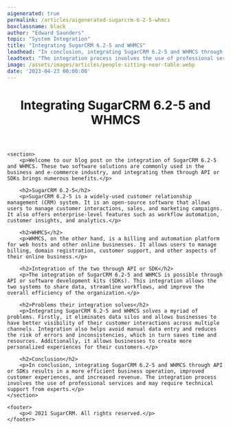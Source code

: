 ```yaml
---
aigenerated: true
permalink: /articles/aigenerated-sugarcrm-6-2-5-whmcs
boxclassname: black
author: "Edward Saunders"
topic: "System Integration"
title: "Integrating SugarCRM 6.2-5 and WHMCS"
leadhead: "In conclusion, integrating SugarCRM 6.2-5 and WHMCS through API or SDKs results in a more efficient business operation, improved customer experiences, and increased revenue"
leadtext: "The integration process involves the use of professional services and may require technical support from experts."
image: /assets/images/articles/people-sitting-near-table.webp
date: '2023-04-23 00:00:00'
---
```

<div class="arttext">	<header>
		<h1>Integrating SugarCRM 6.2-5 and WHMCS</h1>
	</header>
	
	<section>
		<p>Welcome to our blog post on the integration of SugarCRM 6.2-5 and WHMCS. These two software solutions are commonly used in the business and e-commerce industry, and integrating them through API or SDKs brings numerous benefits.</p>
		
		<h2>SugarCRM 6.2-5</h2>
		<p>SugarCRM 6.2-5 is a widely-used customer relationship management (CRM) system. It is an open-source software that allows users to manage customer interactions, sales, and marketing campaigns. It also offers enterprise-level features such as workflow automation, customer insights, and analytics.</p>
		
		<h2>WHMCS</h2>
		<p>WHMCS, on the other hand, is a billing and automation platform for web hosts and other online businesses. It allows users to manage billing, domain registration, customer support, and other aspects of their online business.</p>
		
		<h2>Integration of the two through API or SDK</h2>
		<p>The integration of SugarCRM 6.2-5 and WHMCS is possible through API or software development kits (SDKs). This integration allows the two systems to share data, streamline workflows, and improve the overall efficiency of the organization.</p>
		
		<h2>Problems their integration solves</h2>
		<p>Integrating SugarCRM 6.2-5 and WHMCS solves a myriad of problems. Firstly, it eliminates data silos and allows businesses to have better visibility of their customer interactions across multiple channels. Integration also helps avoid manual data entry and reduces the risk of errors and inconsistencies, which in turn saves time and resources. Additionally, it allows businesses to create more personalized experiences for their customers.</p>
		
		<h2>Conclusion</h2>
		<p>In conclusion, integrating SugarCRM 6.2-5 and WHMCS through API or SDKs results in a more efficient business operation, improved customer experiences, and increased revenue. The integration process involves the use of professional services and may require technical support from experts.</p>
	</section>
	
	<footer>
		<p>© 2021 SugarCRM. All rights reserved.</p>
	</footer>
</div>